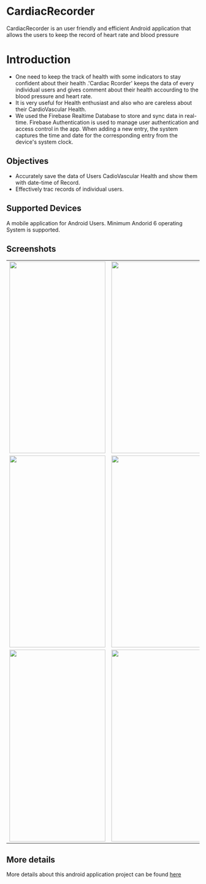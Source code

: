 # CardiacRecorder

CardiacRecorder is an user friendly and efficient Android application that allows the users to keep the record of heart rate and blood pressure 

# Introduction

- One need to keep the track of health with some indicators to stay confident about their health .'Cardiac Rcorder' keeps the data of every individual users and gives comment about their health accourding to the blood pressure and heart rate.
- It is very useful for Health enthusiast and also who are careless about their CardioVascular Health.
- We used the Firebase Realtime Database to store and sync data in real-time. Firebase Authentication is used to manage user authentication and access control in the app. When adding a new entry, the system captures the time and date for the corresponding entry from the device's system clock.

## Objectives
- Accurately save the data of Users CadioVascular Health and show them with date-time of Record.
- Effectively trac records of individual users.
## Supported Devices
A mobile application for Android Users. Minimum Andorid 6 operating System is supported.
## Screenshots

<table>
  <tr> 
    <td><img src = "https://github.com/Jobair2020/imageResourse/blob/main/1.jpg" height = "500px" width="250px"/></td>
    <td><img src = "https://github.com/Jobair2020/imageResourse/blob/main/2.jpg" height = "500px" width="250px"/></td>
    <td><img src = "https://github.com/Jobair2020/imageResourse/blob/main/3.jpg" height = "500px" width="250px"/></td>
  </tr>
  <tr> 
    <td><img src = "https://github.com/Jobair2020/imageResourse/blob/main/4.jpg" height = "500px" width="250px"/></td>
    <td><img src = "https://github.com/Jobair2020/imageResourse/blob/main/5.jpg" height = "500px" width="250px"/></td>
    <td><img src = "https://github.com/Jobair2020/imageResourse/blob/main/6.png" height = "500px" width="250px"/></td>
  </tr>
  <tr> 
    <td><img src = "" height = "500px" width="250px"/></td>
    <td><img src = "" height = "500px" width="250px"/></td>
    <td><img src = "" height = "500px" width="250px"/></td>
  </tr>

</table>

## More details

More details about this android application project can be found <a href="">here</a>
